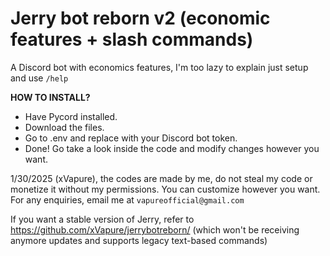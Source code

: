 # Jerry bot reborn v2 (economic features + slash commands)
A Discord bot with economics features, I'm too lazy to explain just setup and use `/help`

**HOW TO INSTALL?**

- Have Pycord installed.
- Download the files.
- Go to .env and replace <enter your bot token here> with your Discord bot token.
- Done! Go take a look inside the code and modify changes however you want.


1/30/2025 (xVapure), the codes are made by me, do not steal my code or monetize it without my permissions. You can customize however you want. For any enquiries, email me at `vapureofficial@gmail.com`

If you want a stable version of Jerry, refer to https://github.com/xVapure/jerrybotreborn/ (which won't be receiving anymore updates and supports legacy text-based commands)
